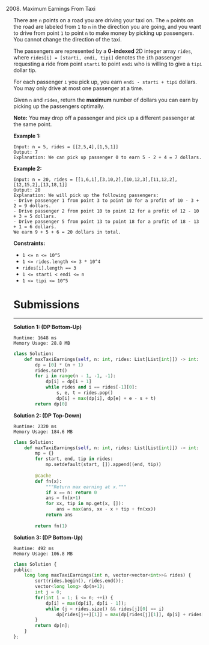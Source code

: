 2008. Maximum Earnings From Taxi

There are `n` points on a road you are driving your taxi on. The `n` points on the road are labeled from `1` to `n` in the direction you are going, and you want to drive from point `1` to point `n` to make money by picking up passengers. You cannot change the direction of the taxi.

The passengers are represented by a **0-indexed** 2D integer array `rides`, where `rides[i] = [starti, endi, tipi]` denotes the `i`th passenger requesting a ride from point `starti` to point `endi` who is willing to give a `tipi` dollar tip.

For each passenger `i` you pick up, you earn `endi - starti + tipi` dollars. You may only drive at most one passenger at a time.

Given `n` and `rides`, return the **maximum** number of dollars you can earn by picking up the passengers optimally.

**Note:** You may drop off a passenger and pick up a different passenger at the same point.

 

**Example 1:**
```
Input: n = 5, rides = [[2,5,4],[1,5,1]]
Output: 7
Explanation: We can pick up passenger 0 to earn 5 - 2 + 4 = 7 dollars.
```

**Example 2:**
```
Input: n = 20, rides = [[1,6,1],[3,10,2],[10,12,3],[11,12,2],[12,15,2],[13,18,1]]
Output: 20
Explanation: We will pick up the following passengers:
- Drive passenger 1 from point 3 to point 10 for a profit of 10 - 3 + 2 = 9 dollars.
- Drive passenger 2 from point 10 to point 12 for a profit of 12 - 10 + 3 = 5 dollars.
- Drive passenger 5 from point 13 to point 18 for a profit of 18 - 13 + 1 = 6 dollars.
We earn 9 + 5 + 6 = 20 dollars in total.
```

**Constraints:**

* `1 <= n <= 10^5`
* `1 <= rides.length <= 3 * 10^4`
* `rides[i].length == 3`
* `1 <= starti < endi <= n`
* `1 <= tipi <= 10^5`

# Submissions
---
**Solution 1: (DP Bottom-Up)**
```
Runtime: 1648 ms
Memory Usage: 28.8 MB
```
```python
class Solution:
    def maxTaxiEarnings(self, n: int, rides: List[List[int]]) -> int:
        dp = [0] * (n + 1)
        rides.sort()
        for i in range(n - 1, -1, -1):
            dp[i] = dp[i + 1]
            while rides and i == rides[-1][0]:
                s, e, t = rides.pop()
                dp[i] = max(dp[i], dp[e] + e - s + t)
        return dp[0]
```

**Solution 2: (DP Top-Down)**
```
Runtime: 2320 ms
Memory Usage: 184.6 MB
```
```python
class Solution:
    def maxTaxiEarnings(self, n: int, rides: List[List[int]]) -> int:
        mp = {}
        for start, end, tip in rides: 
            mp.setdefault(start, []).append((end, tip))
        
        @cache
        def fn(x): 
            """Return max earning at x."""
            if x == n: return 0 
            ans = fn(x+1)
            for xx, tip in mp.get(x, []): 
                ans = max(ans, xx - x + tip + fn(xx))
            return ans 
        
        return fn(1)
```

**Solution 3: (DP Bottom-Up)**
```
Runtime: 492 ms
Memory Usage: 106.8 MB
```
```python
class Solution {
public:
    long long maxTaxiEarnings(int n, vector<vector<int>>& rides) {
        sort(rides.begin(), rides.end());
        vector<long long> dp(n+1);
        int j = 0;
        for(int i = 1; i <= n; ++i) {
            dp[i] = max(dp[i], dp[i - 1]);
            while (j < rides.size() && rides[j][0] == i)
                dp[rides[j++][1]] = max(dp[rides[j][1]], dp[i] + rides[j][1] - rides[j][0] + rides[j][2]);
        }
        return dp[n];
    }
};
```
